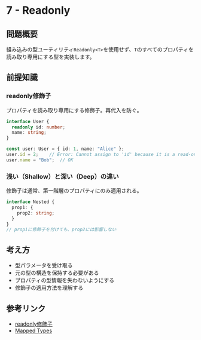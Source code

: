 # 7 - Readonly

## 問題概要
組み込みの型ユーティリティ`Readonly<T>`を使用せず、`T`のすべてのプロパティを読み取り専用にする型を実装します。

## 前提知識

### readonly修飾子
プロパティを読み取り専用にする修飾子。再代入を防ぐ。
```typescript
interface User {
  readonly id: number;
  name: string;
}

const user: User = { id: 1, name: "Alice" };
user.id = 2;    // Error: Cannot assign to 'id' because it is a read-only property
user.name = "Bob";  // OK
```

### 浅い（Shallow）と深い（Deep）の違い
修飾子は通常、第一階層のプロパティにのみ適用される。
```typescript
interface Nested {
  prop1: {
    prop2: string;
  }
}
// prop1に修飾子を付けても、prop2には影響しない
```

## 考え方
- 型パラメータを受け取る
- 元の型の構造を保持する必要がある
- プロパティの型情報を失わないようにする
- 修飾子の適用方法を理解する

## 参考リンク
- [readonly修飾子](https://typescriptbook.jp/reference/values-types-variables/object/readonly-property)
- [Mapped Types](https://typescriptbook.jp/reference/type-reuse/mapped-types)